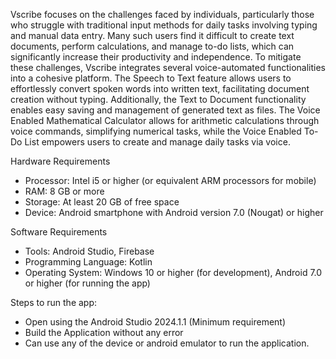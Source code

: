 Vscribe focuses on the challenges faced by individuals, particularly those who struggle with traditional input methods for daily tasks involving typing and manual data entry. Many such users find it difficult to create text documents, perform calculations, and manage to-do lists, which can significantly increase their productivity and independence. To mitigate these challenges, Vscribe integrates several voice-automated functionalities into a cohesive platform. The Speech to Text feature allows users to effortlessly convert spoken words into written text, facilitating document creation without typing. Additionally, the Text to Document functionality enables easy saving and management of generated text as files. The Voice Enabled Mathematical Calculator allows for arithmetic calculations through voice commands, simplifying numerical tasks, while the Voice Enabled To-Do List empowers users to create and manage daily tasks via voice. 

Hardware Requirements
- Processor: Intel i5 or higher (or equivalent ARM processors for mobile)
- RAM: 8 GB or more
- Storage: At least 20 GB of free space
- Device: Android smartphone with Android version 7.0 (Nougat) or higher

Software Requirements
- Tools: Android Studio, Firebase
- Programming Language: Kotlin
- Operating System: Windows 10 or higher (for development), Android 7.0 or higher (for running the app)

Steps to run the app:
- Open using the Android Studio 2024.1.1 (Minimum requirement)
- Build the Application without any error
- Can use any of the device or android emulator to run the application.
